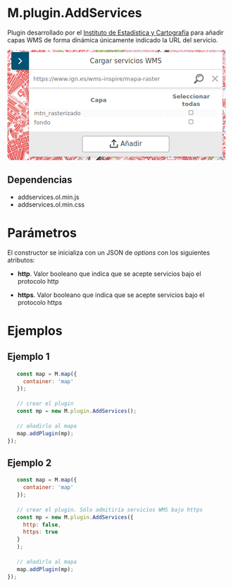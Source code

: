 # M.plugin.AddServices

Plugin desarrollado por el [Instituto de Estadística y Cartografía](https://www.juntadeandalucia.es/institutodeestadisticaycartografia) para añadir capas WMS de forma dinámica únicamente indicado la URL del servicio. 

![Imagen1](../img/addServices_1.png)


## Dependencias
- addservices.ol.min.js
- addservices.ol.min.css

# Parámetros
El constructor se inicializa con un JSON de _options_ con los siguientes atributos:

- **http**. Valor booleano que indica que se acepte servicios bajo el protocolo http

- **https**. Valor booleano que indica que se acepte servicios bajo el protocolo https

# Ejemplos

## Ejemplo 1
```javascript
   const map = M.map({
     container: 'map'
   });

   // crear el plugin
   const mp = new M.plugin.AddServices();

   // añadirlo al mapa
   map.addPlugin(mp);
});
```

## Ejemplo 2
```javascript
   const map = M.map({
     container: 'map'
   });

   // crear el plugin. Sólo admitiría servicios WMS bajo https
   const mp = new M.plugin.AddServices({
     http: false,
     https: true
   }
   );

   // añadirlo al mapa
   map.addPlugin(mp);
});
```
